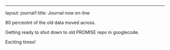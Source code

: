 ---
layout: journal1
title: Journal now on-line


80 perceotnt of the old data moved across. 

Getting ready to shut down to old PROMISE repo in googlecode. 

Exciting times!
